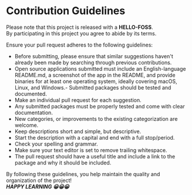# Contribution Guidelines

Please note that this project is released with a **HELLO-FOSS**.<br>
By participating in this project you agree to abide by its terms.

Ensure your pull request adheres to the following guidelines:

- Before submitting, please ensure that similar suggestions haven't already been made by searching through previous contributions.
- Open source applications submitted must include an English-language README.md, a screenshot of the app in the README, and provide binaries for at least one operating system, ideally covering macOS, Linux, and Windows.- Submitted packages should be tested and documented.
- Make an individual pull request for each suggestion.
- Any submitted packages must be properly tested and come with clear documentation.
- New categories, or improvements to the existing categorization are welcome.
- Keep descriptions short and simple, but descriptive.
- Start the description with a capital and end with a full stop/period.
- Check your spelling and grammar.
- Make sure your text editor is set to remove trailing whitespace.
- The pull request should have a useful title and include a link to the package and why it should be included.

By following these guidelines, you help maintain the quality and organization of the project!<br>
                                    ***HAPPY LEARNING 😀😀😀***
